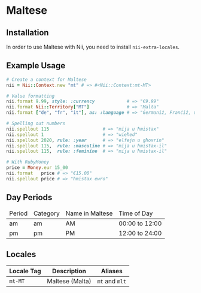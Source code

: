 <!-- This file has been generated. Source: src/docs/languages/_template.md.erb -->

# Maltese

## Installation

In order to use Maltese with Nii, you need to install `nii-extra-locales`.

## Example Usage

``` ruby
# Create a context for Maltese
nii = Nii::Context.new "mt" # => #<Nii::Context:mt-MT>

# Value formatting
nii.format 9.99, style: :currency            # => "€9.99"
nii.format Nii::Territory["MT"]              # => "Malta"
nii.format ["de", "fr", "it"], as: :language # => "Ġermaniż, Franċiż, u Taljan"

# Spelling out numbers
nii.spellout 115                    # => "mija u ħmistax"
nii.spellout 1                      # => "wieħed"
nii.spellout 2020, rule: :year      # => "elfejn u għoxrin"
nii.spellout 115,  rule: :masculine # => "mija u ħmistax-il"
nii.spellout 115,  rule: :feminine  # => "mija u ħmistax-il"

# With RubyMoney
price = Money.eur 15_00
nii.format   price # => "€15.00"
nii.spellout price # => "ħmistax ewro"
```

## Day Periods


<table>
  <thead>
    <tr>
      <td>Period</td>
      <td>Category</td>
      <td>Name in Maltese</td>
      <td>Time of Day</td>
    </tr>
  </thead>
  <tbody>
    <tr>
      <td>am</td>
      <td>am</td>
      <td>AM</td>
      <td>00:00 to 12:00</td>
    </tr>
    <tr>
      <td>pm</td>
      <td>pm</td>
      <td>PM</td>
      <td>12:00 to 24:00</td>
    </tr>
  </tbody>
</table>



## Locales

<table>
  <thead>
    <tr>
      <th>Locale Tag</th>
      <th>Description</th>
      <th>Aliases</th>
    </tr>
  </thead>
  <tbody>
    <tr>
      <td><code>mt-MT</code></td>
      <td>Maltese (Malta)</td>
      <td><code>mt</code> and <code>mlt</code></td>
    </tr>
  </tbody>
</table>

